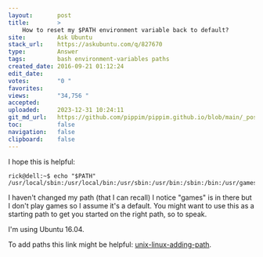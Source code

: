 ```yaml
---
layout:       post
title:        >
    How to reset my $PATH environment variable back to default?
site:         Ask Ubuntu
stack_url:    https://askubuntu.com/q/827670
type:         Answer
tags:         bash environment-variables paths
created_date: 2016-09-21 01:12:24
edit_date:    
votes:        "0 "
favorites:    
views:        "34,756 "
accepted:     
uploaded:     2023-12-31 10:24:11
git_md_url:   https://github.com/pippim/pippim.github.io/blob/main/_posts/2016/2016-09-21-How-to-reset-my-_PATH-environment-variable-back-to-default_.md
toc:          false
navigation:   false
clipboard:    false
---
```


I hope this is helpful:

``` 
rick@dell:~$ echo "$PATH"
/usr/local/sbin:/usr/local/bin:/usr/sbin:/usr/bin:/sbin:/bin:/usr/games:/usr/local/games:/snap/bin
```

I haven't changed my path (that I can recall) I notice "games" is in there but I don't play games so I assume it's a default. You might want to use this as a starting path to get you started on the right path, so to speak.

I'm using Ubuntu 16.04.

To add paths this link might be helpful: [unix-linux-adding-path][1].


  [1]: http://www.cyberciti.biz/faq/unix-linux-adding-path/
